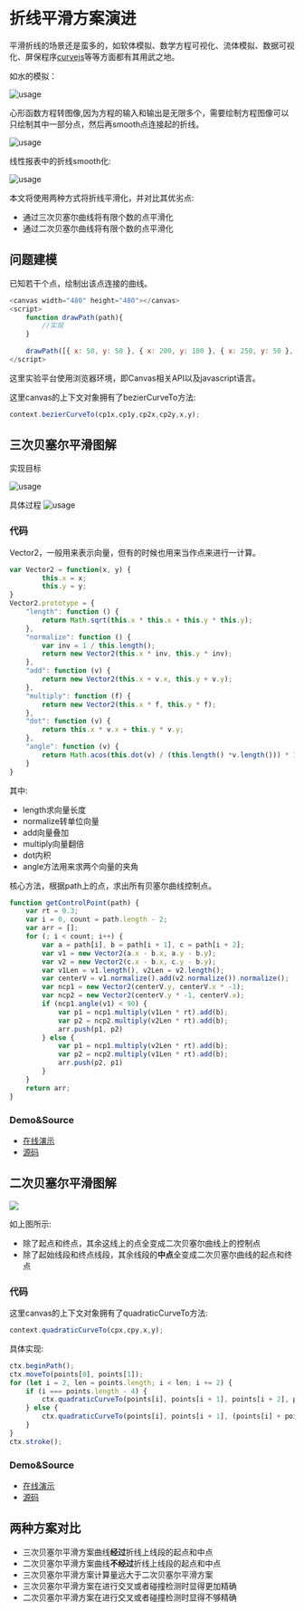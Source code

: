 ﻿# 折线平滑方案演进

平滑折线的场景还是蛮多的，如软体模拟、数学方程可视化、流体模拟、数据可视化、屏保程序[curvejs](https://github.com/AlloyTeam/curvejs)等等方面都有其用武之地。

如水的模拟：

![usage](http://images0.cnblogs.com/blog2015/105416/201508/251939571561058.png)

心形函数方程转图像,因为方程的输入和输出是无限多个，需要绘制方程图像可以只绘制其中一部分点，然后再smooth点连接起的折线。

![usage](http://images0.cnblogs.com/blog2015/105416/201508/251940011098732.png)

线性报表中的折线smooth化:

![usage](http://images0.cnblogs.com/blog2015/105416/201508/251939511257781.png)

本文将使用两种方式将折线平滑化，并对比其优劣点:

* 通过三次贝塞尔曲线将有限个数的点平滑化
* 通过二次贝塞尔曲线将有限个数的点平滑化

## 问题建模
已知若干个点，绘制出该点连接的曲线。

```javascript
<canvas width="480" height="480"></canvas>
<script>
    function drawPath(path){
        //实现
    }
    
    drawPath([{ x: 50, y: 50 }, { x: 200, y: 100 }, { x: 250, y: 50 }, { x: 350, y: 150 }, { x: 370, y: 100 }, { x: 570, y: 200 }])
</script>
```

这里实验平台使用浏览器环境，即Canvas相关API以及javascript语言。

这里canvas的上下文对象拥有了bezierCurveTo方法:

```javascript
context.bezierCurveTo(cp1x,cp1y,cp2x,cp2y,x,y);
```


## 三次贝塞尔平滑图解
实现目标

![usage](http://images0.cnblogs.com/blog2015/105416/201508/252022052033323.png)

具体过程
![usage](http://images0.cnblogs.com/blog2015/105416/201508/252022149062488.png)


### 代码
Vector2，一般用来表示向量，但有的时候也用来当作点来进行一计算。
```javascript
var Vector2 = function(x, y) {
        this.x = x;
        this.y = y;
}
Vector2.prototype = {
    "length": function () {
        return Math.sqrt(this.x * this.x + this.y * this.y);
    },
    "normalize": function () {
        var inv = 1 / this.length();
        return new Vector2(this.x * inv, this.y * inv);
    },
    "add": function (v) {
        return new Vector2(this.x + v.x, this.y + v.y);
    },
    "multiply": function (f) {
        return new Vector2(this.x * f, this.y * f);
    },
    "dot": function (v) {
        return this.x * v.x + this.y * v.y;
    },
    "angle": function (v) {
        return Math.acos(this.dot(v) / (this.length() *v.length())) * 180 / Math.PI;
    }
}
```
其中:

* length求向量长度
* normalize转单位向量
* add向量叠加
* multiply向量翻倍
* dot内积
* angle方法用来求两个向量的夹角

核心方法，根据path上的点，求出所有贝塞尔曲线控制点。

```javascript
function getControlPoint(path) {
    var rt = 0.3;
    var i = 0, count = path.length - 2;
    var arr = [];
    for (; i < count; i++) {
        var a = path[i], b = path[i + 1], c = path[i + 2];
        var v1 = new Vector2(a.x - b.x, a.y - b.y);
        var v2 = new Vector2(c.x - b.x, c.y - b.y);
        var v1Len = v1.length(), v2Len = v2.length();
        var centerV = v1.normalize().add(v2.normalize()).normalize();
        var ncp1 = new Vector2(centerV.y, centerV.x * -1);
        var ncp2 = new Vector2(centerV.y * -1, centerV.x);
        if (ncp1.angle(v1) < 90) {
            var p1 = ncp1.multiply(v1Len * rt).add(b);
            var p2 = ncp2.multiply(v2Len * rt).add(b);
            arr.push(p1, p2)
        } else {
            var p1 = ncp1.multiply(v2Len * rt).add(b);
            var p2 = ncp2.multiply(v1Len * rt).add(b);
            arr.push(p2, p1)
        }
    }
    return arr;
}
```

### Demo&Source

* [在线演示](https://alloyteam.github.io/curvejs/asset/smooth.html)
* [源码](https://github.com/AlloyTeam/curvejs/blob/master/asset/smooth.html)

## 二次贝塞尔平滑图解

![](http://images2015.cnblogs.com/blog/105416/201705/105416-20170508113858863-1718221525.jpg)

如上图所示:

* 除了起点和终点，其余这线上的点全变成二次贝塞尔曲线上的控制点
* 除了起始线段和终点线段，其余线段的**中点**全变成二次贝塞尔曲线的起点和终点

### 代码

这里canvas的上下文对象拥有了quadraticCurveTo方法:

```javascript
context.quadraticCurveTo(cpx,cpy,x,y);
```

具体实现:

``` js
ctx.beginPath();
ctx.moveTo(points[0], points[1]);
for (let i = 2, len = points.length; i < len; i += 2) {
    if (i === points.length - 4) {
        ctx.quadraticCurveTo(points[i], points[i + 1], points[i + 2], points[i + 3]);
    } else {
        ctx.quadraticCurveTo(points[i], points[i + 1], (points[i] + points[i + 2]) / 2, ((points[i + 1] + points[i + 3]) / 2));
    }
}
ctx.stroke();
``` 

### Demo&Source

* [在线演示](https://alloyteam.github.io/curvejs/asset/smooth2.html)
* [源码](https://github.com/AlloyTeam/curvejs/blob/master/src/smooth-curve.js)

## 两种方案对比

* 三次贝塞尔平滑方案曲线**经过**折线上线段的起点和中点
* 二次贝塞尔平滑方案曲线**不经过**折线上线段的起点和中点
* 三次贝塞尔平滑方案计算量远大于二次贝塞尔平滑方案
* 三次贝塞尔平滑方案在进行交叉或者碰撞检测时显得更加精确
* 二次贝塞尔平滑方案在进行交叉或者碰撞检测时显得不够精确